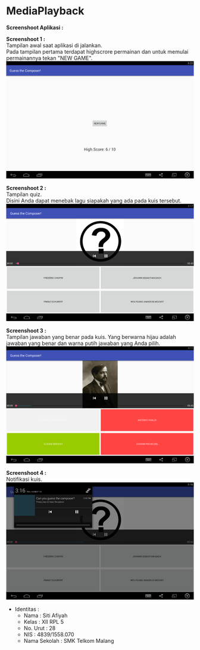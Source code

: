 # MediaPlayback

**Screenshoot Aplikasi :**

**Screenshoot 1 :** <br>
Tampilan awal saat aplikasi di jalankan. <br>
Pada tampilan pertama terdapat highscrore permainan dan untuk memulai permainannya tekan "NEW GAME". <br>
![1](https://github.com/sitiafiyah/MediaPlayback/blob/master/1.PNG)

**Screenshoot 2 :** <br>
Tampilan quiz. <br>
Disini Anda dapat menebak lagu siapakah yang ada pada kuis tersebut. <br>
![3](https://github.com/sitiafiyah/MediaPlayback/blob/master/3.PNG)

**Screenshoot 3 :** <br>
Tampilan jawaban yang benar pada kuis. Yang berwarna hijau adalah jawaban yang benar dan warna putih jawaban yang Anda pilih. <br>
![4](https://github.com/sitiafiyah/MediaPlayback/blob/master/4.PNG)

**Screenshoot 4 :** <br>
Notifikasi kuis. <br>
![2](https://github.com/sitiafiyah/MediaPlayback/blob/master/2.PNG)


* Identitas : 
    * Nama : Siti Afiyah 
    * Kelas : XII RPL 5 
    * No. Urut : 28 
    * NIS : 4839/1558.070 
    * Nama Sekolah : SMK Telkom Malang

